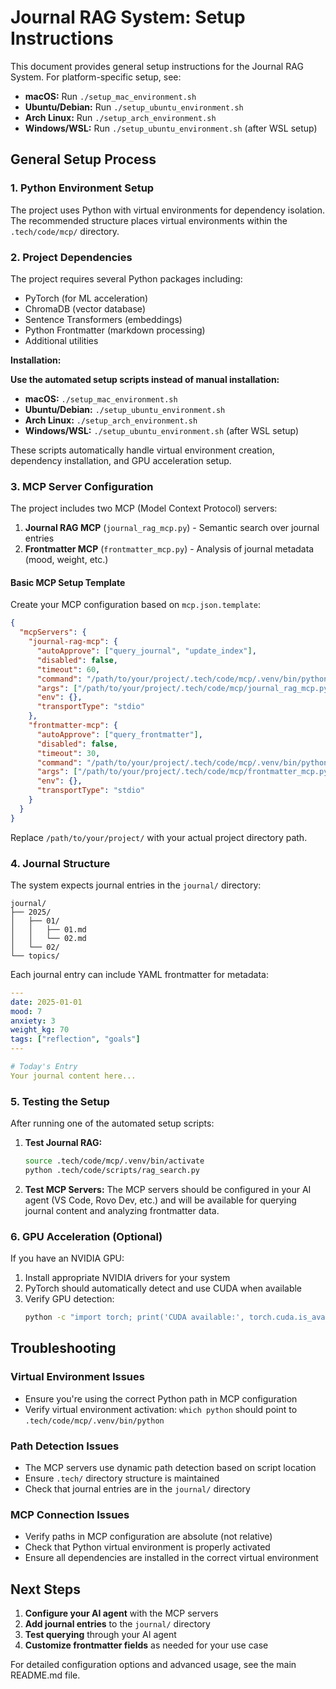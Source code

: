 # Journal RAG System: Setup Instructions

This document provides general setup instructions for the Journal RAG System. For platform-specific setup, see:
- **macOS:** Run `./setup_mac_environment.sh`
- **Ubuntu/Debian:** Run `./setup_ubuntu_environment.sh`
- **Arch Linux:** Run `./setup_arch_environment.sh`  
- **Windows/WSL:** Run `./setup_ubuntu_environment.sh` (after WSL setup)

## General Setup Process

### 1. Python Environment Setup

The project uses Python with virtual environments for dependency isolation. The recommended structure places virtual environments within the `.tech/code/mcp/` directory.

### 2. Project Dependencies

The project requires several Python packages including:
- PyTorch (for ML acceleration)
- ChromaDB (vector database)
- Sentence Transformers (embeddings)
- Python Frontmatter (markdown processing)
- Additional utilities

**Installation:**

**Use the automated setup scripts instead of manual installation:**

- **macOS:** `./setup_mac_environment.sh`
- **Ubuntu/Debian:** `./setup_ubuntu_environment.sh`
- **Arch Linux:** `./setup_arch_environment.sh`  
- **Windows/WSL:** `./setup_ubuntu_environment.sh` (after WSL setup)

These scripts automatically handle virtual environment creation, dependency installation, and GPU acceleration setup.

### 3. MCP Server Configuration

The project includes two MCP (Model Context Protocol) servers:

1. **Journal RAG MCP** (`journal_rag_mcp.py`) - Semantic search over journal entries
2. **Frontmatter MCP** (`frontmatter_mcp.py`) - Analysis of journal metadata (mood, weight, etc.)

#### Basic MCP Setup Template

Create your MCP configuration based on `mcp.json.template`:

```json
{
  "mcpServers": {
    "journal-rag-mcp": {
      "autoApprove": ["query_journal", "update_index"],
      "disabled": false,
      "timeout": 60,
      "command": "/path/to/your/project/.tech/code/mcp/.venv/bin/python3",
      "args": ["/path/to/your/project/.tech/code/mcp/journal_rag_mcp.py"],
      "env": {},
      "transportType": "stdio"
    },
    "frontmatter-mcp": {
      "autoApprove": ["query_frontmatter"],
      "disabled": false,
      "timeout": 30,
      "command": "/path/to/your/project/.tech/code/mcp/.venv/bin/python3",
      "args": ["/path/to/your/project/.tech/code/mcp/frontmatter_mcp.py"],
      "env": {},
      "transportType": "stdio"
    }
  }
}
```

Replace `/path/to/your/project/` with your actual project directory path.

### 4. Journal Structure

The system expects journal entries in the `journal/` directory:
```
journal/
├── 2025/
│   ├── 01/
│   │   ├── 01.md
│   │   └── 02.md
│   └── 02/
└── topics/
```

Each journal entry can include YAML frontmatter for metadata:
```yaml
---
date: 2025-01-01
mood: 7
anxiety: 3
weight_kg: 70
tags: ["reflection", "goals"]
---

# Today's Entry
Your journal content here...
```

### 5. Testing the Setup

After running one of the automated setup scripts:

1. **Test Journal RAG:**
   ```bash
   source .tech/code/mcp/.venv/bin/activate
   python .tech/code/scripts/rag_search.py
   ```

2. **Test MCP Servers:**
   The MCP servers should be configured in your AI agent (VS Code, Rovo Dev, etc.) and will be available for querying journal content and analyzing frontmatter data.

### 6. GPU Acceleration (Optional)

If you have an NVIDIA GPU:
1. Install appropriate NVIDIA drivers for your system
2. PyTorch should automatically detect and use CUDA when available
3. Verify GPU detection:
   ```bash
   python -c "import torch; print('CUDA available:', torch.cuda.is_available())"
   ```

## Troubleshooting

### Virtual Environment Issues
- Ensure you're using the correct Python path in MCP configuration
- Verify virtual environment activation: `which python` should point to `.tech/code/mcp/.venv/bin/python`

### Path Detection Issues
- The MCP servers use dynamic path detection based on script location
- Ensure `.tech/` directory structure is maintained
- Check that journal entries are in the `journal/` directory

### MCP Connection Issues
- Verify paths in MCP configuration are absolute (not relative)
- Check that Python virtual environment is properly activated
- Ensure all dependencies are installed in the correct virtual environment

## Next Steps

1. **Configure your AI agent** with the MCP servers
2. **Add journal entries** to the `journal/` directory
3. **Test querying** through your AI agent
4. **Customize frontmatter fields** as needed for your use case

For detailed configuration options and advanced usage, see the main README.md file.
